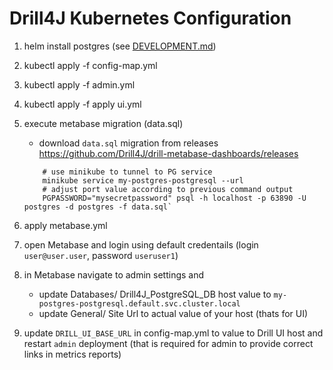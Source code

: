 # Drill4J Kubernetes Configuration

1. helm install postgres (see [DEVELOPMENT.md](./DEVELOPMENT.md))
2. kubectl apply -f config-map.yml
3. kubectl apply -f admin.yml
4. kubectl apply -f apply ui.yml
5. execute metabase migration (data.sql)
	- download `data.sql` migration from releases https://github.com/Drill4J/drill-metabase-dashboards/releases
	
	```shell
		# use minikube to tunnel to PG service
		minikube service my-postgres-postgresql --url
		# adjust port value according to previous command output
		PGPASSWORD="mysecretpassword" psql -h localhost -p 63890 -U postgres -d postgres -f data.sql`
	```	
	
6. apply metabase.yml
7. open Metabase and login using default credentails (login `user@user.user`, password `useruser1`)
8. in Metabase navigate to admin settings and
	- update Databases/ Drill4J_PostgreSQL_DB host value to `my-postgres-postgresql.default.svc.cluster.local`
	- update General/ Site Url to actual value of your host (thats for UI)
9. update `DRILL_UI_BASE_URL` in config-map.yml to value to Drill UI host and restart `admin` deployment (that is required for admin to provide correct links in metrics reports)
